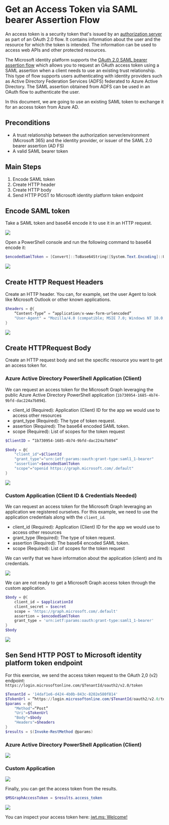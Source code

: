 # Get an Access Token via SAML bearer Assertion Flow

An access token is a security token that's issued by an [authorization server](https://docs.microsoft.com/en-gb/azure/active-directory/develop/developer-glossary#authorization-server) as part of an OAuth 2.0 flow. It contains information about the user and the resource for which the token is intended. The information can be used to access web APIs and other protected resources.

The Microsoft identity platform supports the [OAuth 2.0 SAML bearer assertion flow](https://docs.microsoft.com/en-us/azure/active-directory/develop/v2-saml-bearer-assertion) which allows you to request an OAuth access token using a SAML assertion when a client needs to use an existing trust relationship. This type of flow supports users authenticating with identity providers such as Active Directory Federation Services (ADFS) federated to Azure Active Directory. The SAML assertion obtained from ADFS can be used in an OAuth flow to authenticate the user.

In this document, we are going to use an existing SAML token to exchange it for an access token from Azure AD.

## Preconditions
* A trust relationship between the authorization server/environment (Microsoft 365) and the identity provider, or issuer of the SAML 2.0 bearer assertion (AD FS)
* A valid SAML bearer token

## Main Steps
1.	Encode SAML token
2.	Create HTTP header
3.	Create HTTP body
4.	Send HTTP POST to Microsoft identity platform token endpoint

## Encode SAML token
Take a SAML token and base64 encode it to use it in an HTTP request.

![](../../resources/images/simulate_detect/persistence/getAccessTokenSAMLBearerAssertionFlow/2021-05-19_01_saml_token.png)
 
Open a PowerShell console and run the following command to base64 encode it:

```PowerShell
$encodedSamlToken = [Convert]::ToBase64String([System.Text.Encoding]::UTF8.GetBytes($SamlToken))
```

![](../../resources/images/simulate_detect/persistence/getAccessTokenSAMLBearerAssertionFlow/2021-05-19_02_token_encoded.png)

## Create HTTP Request Headers
Create an HTTP header. You can, for example, set the user Agent to look like Microsoft Outlook or other known applications.

```PowerShell
$headers = @{
    “Content-Type” = “application/x-www-form-urlencoded”
    "User-Agent" = "Mozilla/4.0 (compatible; MSIE 7.0; Windows NT 10.0; WOW64; Trident/7.0; .NET4.0C; .NET4.0E; Tablet PC 2.0; Microsoft Outlook 16.0.4266)"
}
```

![](../../resources/images/simulate_detect/persistence/getAccessTokenSAMLBearerAssertionFlow/2021-05-19_03_http_header.png)

## Create HTTPRequest Body
Create an HTTP request body and set the specific resource you want to get an access token for.

### Azure Active Directory PowerShell Application (Client)
We can request an access token for the Microsoft Graph leveraging the public Azure Active Directory PowerShell application (`1b730954-1685-4b74-9bfd-dac224a7b894`). 
* client_id (Required):  Application (Client) ID for the app we would use to access other resources
* grant_type (Required): The type of token request.
* assertion (Required): The base64 encoded SAML token.
* scope (Required): List of scopes for the token request

```PowerShell
$ClientID = “1b730954-1685-4b74-9bfd-dac224a7b894”

$body = @{
    "client_id"=$ClientId
    "grant_type"="urn:ietf:params:oauth:grant-type:saml1_1-bearer"
    "assertion"=$encodedSamlToken
    "scope"="openid https://graph.microsoft.com/.default"
}
```

![](../../resources/images/simulate_detect/persistence/getAccessTokenSAMLBearerAssertionFlow/2021-05-19_04_http_body_aad_ps_app.png)

### Custom Application (Client ID & Credentials Needed)
We can request an access token for the Microsoft Graph leveraging an application we registered ourselves. For this example, we need to use the application credentials along with the `client_id`. 
* client_id (Required):  Application (Client) ID for the app we would use to access other resources
* grant_type (Required): The type of token request.
* assertion (Required): The base64 encoded SAML token.
* scope (Required): List of scopes for the token request

We can verify that we have information about the application (client) and its credentials. 
 
![](../../resources/images/simulate_detect/persistence/getAccessTokenSAMLBearerAssertionFlow/2021-05-19_05_veriy_requirements.png)

We can are not ready to get a Microsoft Graph access token through the custom application.

```PowerShell
$body = @{
    client_id = $applicationId
    client_secret = $secret
    scope = 'https://graph.microsoft.com/.default'
    assertion = $encodedSamlToken
    grant_type = 'urn:ietf:params:oauth:grant-type:saml1_1-bearer'
}
$body
```

![](../../resources/images/simulate_detect/persistence/getAccessTokenSAMLBearerAssertionFlow/2021-05-19_06_http_body_custom_app.png)

## Sen Send HTTP POST to Microsoft identity platform token endpoint
For this exercise, we send the access token request to the OAuth 2,0 (v2) endpoint: ` https://login.microsoftonline.com/$TenantId/oauth2/v2.0/token`

```PowerShell
$TenantId = '14daf1e6-d424-4b0b-843c-8202e580f814'
$TokenUrl = “https://login.microsoftonline.com/$TenantId/oauth2/v2.0/token”
$params = @{
    "Method"=“Post”
    "Uri"=$TokenUrl
    "Body"=$body
    "Headers"=$headers
}
$results = $(Invoke-RestMethod @params)
```

### Azure Active Directory PowerShell Application (Client)

![](../../resources/images/simulate_detect/persistence/getAccessTokenSAMLBearerAssertionFlow/2021-05-19_07_http_post_aad_ps_app.png)

### Custom Application
 
![](../../resources/images/simulate_detect/persistence/getAccessTokenSAMLBearerAssertionFlow/2021-05-19_08_http_post_custom_app.png)

Finally, you can get the access token from the results.

```PowerShell
$MSGraphAccessToken = $results.access_token
```

![](../../resources/images/simulate_detect/persistence/getAccessTokenSAMLBearerAssertionFlow/2021-05-19_09_mgraph_token.png)

You can inspect your access token here: [jwt.ms: Welcome!](https://jwt.ms/)
